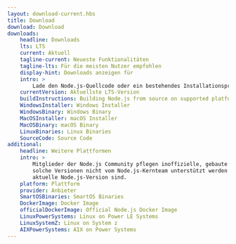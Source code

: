 ```yaml
---
layout: download-current.hbs
title: Download
download: Download
downloads:
    headline: Downloads
    lts: LTS
    current: Aktuell
    tagline-current: Neueste Funktionalitäten
    tagline-lts: Für die meisten Nutzer empfohlen
    display-hint: Downloads anzeigen für
    intro: >
        Lade den Node.js-Quellcode oder ein bestehendes Installationsprogramm für deine Plattform herunter und beginne gleich mit der Entwicklung.
    currentVersion: Aktuellste LTS-Version
    buildInstructions: Building Node.js from source on supported platforms
    WindowsInstaller: Windows Installer
    WindowsBinary: Windows Binary
    MacOSInstaller: macOS Installer
    MacOSBinary: macOS Binary
    LinuxBinaries: Linux Binaries
    SourceCode: Source Code
additional:
    headline: Weitere Plattformen
    intro: >
        Mitglieder der Node.js Community pflegen inoffizielle, gebaute Versionen von Node.js für weitere Plattformen. Beachte, dass
        solche Versionen nicht vom Node.js-Kernteam unterstützt werden und daher eventuell noch nicht auf dem selben Level wie die
        aktuelle Node.js-Version sind.
    platform: Plattform
    provider: Anbieter
    SmartOSBinaries: SmartOS Binaries
    DockerImage: Docker Image
    officialDockerImage: Official Node.js Docker Image
    LinuxPowerSystems: Linux on Power LE Systems
    LinuxSystemZ: Linux on System z
    AIXPowerSystems: AIX on Power Systems
---
```

